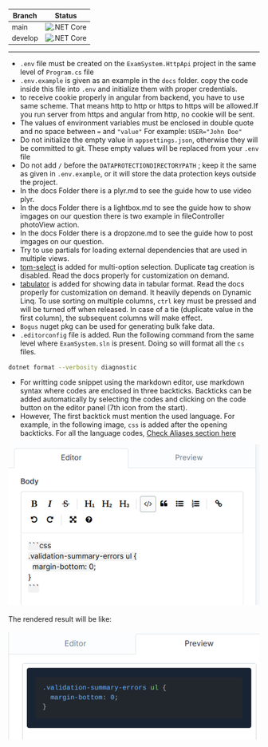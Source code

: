 | Branch  | Status                                                                                                          |
| ------- | --------------------------------------------------------------------------------------------------------------- |
| main    | ![.NET Core](https://github.com/devskill-dev/exam-system/actions/workflows/dotnet.yml/badge.svg?branch=main)    |
| develop | ![.NET Core](https://github.com/devskill-dev/exam-system/actions/workflows/dotnet.yml/badge.svg?branch=develop) |

---

-   `.env` file must be created on the `ExamSystem.HttpApi` project in the same level of `Program.cs` file
-   `.env.example` is given as an example in the `docs` folder. copy the code inside this file into `.env` and initialize them with proper credentials.
-   to receive cookie properly in angular from backend, you have to use same scheme. That means http to http or https to https will be allowed.If you run server from https and angular from http, no cookie will be sent.
-   The values of environment variables must be enclosed in double quote and no space between `=` and `"value"` For example: `USER="John Doe"`
-   Do not initialize the empty value in `appsettings.json`, otherwise they will be committed to git. These empty values will be replaced from your `.env` file
-   Do not add `/` before the `DATAPROTECTIONDIRECTORYPATH` ; keep it the same as given in  `.env.example`, or it will store the data protection keys outside the project.
-   In the docs Folder there is a plyr.md to see the guide how to use video plyr.
-   In the docs Folder there is a lightbox.md to see the guide how to show imgages on our question there is two example in fileController photoView action.
-   In the docs Folder there is a dropzone.md to see the guide how to post imgages on our question.
-   Try to use partials for loading external dependencies that are used in multiple views.
-   [tom-select](https://tom-select.js.org/) is added for multi-option selection. Duplicate tag creation is disabled. Read the docs properly for customization on demand.
-   [tabulator](https://tabulator.info/) is added for showing data in tabular format. Read the docs properly for customization on demand. It heavily depends on Dynamic Linq. To use sorting on multiple columns, `ctrl` key must be pressed and will be turned off when released. In case of a tie (duplicate value in the first column), the subsequent columns will make effect.
-   `Bogus` nuget pkg can be used for generating bulk fake data.
-   `.editorconfig` file is added. Run the following command from the same level where `ExamSystem.sln` is present. Doing so will format all the `cs` files.

```bash
dotnet format --verbosity diagnostic
```

-   For writting code snippet using the markdown editor, use markdown syntax where codes are enclosed in three backticks. Backticks can be added automatically by selecting the codes and clicking on the code button on the editor panel (7th icon from the start).
-   However, The first backtick must mention the used language. For example, in the following image, `css` is added after the opening backticks. For all the language codes, [Check Aliases section here](https://github.com/highlightjs/highlight.js/blob/main/SUPPORTED_LANGUAGES.md)

![editor](./docs/code-snippet-markdown.png)
<br>
<br>
The rendered result will be like:
<br>
<br>
![result](./docs/rendered-code-snippet-from-markdown.png)
